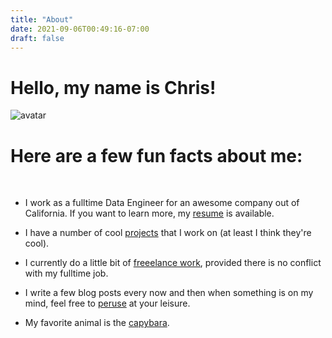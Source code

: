 ```yaml
---
title: "About"
date: 2021-09-06T00:49:16-07:00
draft: false
---
```


# Hello, my name is Chris!

![avatar](/avatar.png "Look, its me...kinda")

Here are a few fun facts about me:
=====
  <br/>

 - I work as a fulltime Data Engineer for an awesome company out of California. If you want to learn more, my [resume](/resume/) is available.

- I have a number of cool [projects](/projects/)  that I work on (at least I think they're cool).

- I currently do a little bit of [freeelance work](/hireme/), provided there is no conflict with my fulltime job.

- I write a few blog posts every now and then when something is on my mind, feel free to [peruse](/posts/)  at your leisure.

- My favorite animal is the [capybara](https://en.wikipedia.org/wiki/Capybara).